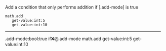 Add a condition that only performs addition if [.add-mode] is true

```hyperlambda
math.add
   get-value:int:5
   get-value:int:10
```
---
.add-mode:bool:true
if:x:@.add-mode
   math.add
      get-value:int:5
      get-value:int:10
